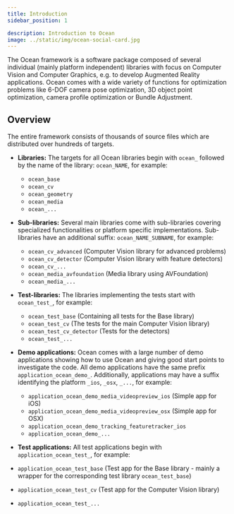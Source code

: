 ```yaml
---
title: Introduction
sidebar_position: 1

description: Introduction to Ocean
image: ../static/img/ocean-social-card.jpg
---
```


The Ocean framework is a software package composed of several individual (mainly platform independent) libraries with focus on Computer Vision and Computer Graphics, e.g. to develop Augmented Reality applications.
Ocean comes with a wide variety of functions for optimization problems like 6-DOF camera pose optimization, 3D object point optimization, camera profile optimization or Bundle Adjustment.

## Overview

The entire framework consists of thousands of source files which are distributed over hundreds of targets.

- **Libraries:** The targets for all Ocean libraries begin with `ocean_` followed by the name of the library: `ocean_NAME`, for example:
  - `ocean_base`
  - `ocean_cv`
  - `ocean_geometry`
  - `ocean_media`
  - `ocean_...`

- **Sub-libraries:** Several main libraries come with sub-libraries covering specialized functionalities or platform specific implementations. Sub-libraries have an additional suffix: `ocean_NAME_SUBNAME`, for example:
  - `ocean_cv_advanced` (Computer Vision library for advanced problems)
  - `ocean_cv_detector` (Computer Vision library with feature detectors)
  - `ocean_cv_...`
  - `ocean_media_avfoundation` (Media library using AVFoundation)
  - `ocean_media_...`

- **Test-libraries:** The libraries implementing the tests start with `ocean_test_`, for example:
  - `ocean_test_base` (Containing all tests for the Base library)
  - `ocean_test_cv` (The tests for the main Computer Vision library)
  - `ocean_test_cv_detector` (Tests for the detectors)
  - `ocean_test_...`

- **Demo applications:** Ocean comes with a large number of demo applications showing how to use Ocean and giving good start points to investigate the code. All demo applications have the same prefix `application_ocean_demo_`. Additionally, applications may have a suffix identifying the platform `_ios`, `_osx`, `_...`, for example:
  - `application_ocean_demo_media_videopreview_ios` (Simple app for iOS)
  - `application_ocean_demo_media_videopreview_osx` (Simple app for OSX)
  - `application_ocean_demo_tracking_featuretracker_ios`
  - `application_ocean_demo_...`

- **Test applications:** All test applications begin with `application_ocean_test_`, for example:
- `application_ocean_test_base` (Test app for the Base library - mainly a wrapper for the corresponding test library `ocean_test_base`)
- `application_ocean_test_cv` (Test app for the Computer Vision library)
- `application_ocean_test_...`
